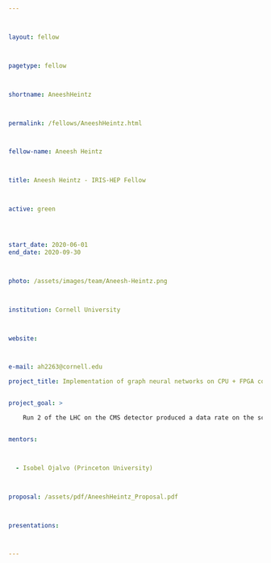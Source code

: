 ```yaml
---



layout: fellow



pagetype: fellow



shortname: AneeshHeintz



permalink: /fellows/AneeshHeintz.html



fellow-name: Aneesh Heintz



title: Aneesh Heintz - IRIS-HEP Fellow



active: green




start_date: 2020-06-01
end_date: 2020-09-30



photo: /assets/images/team/Aneesh-Heintz.png



institution: Cornell University



website:



e-mail: ah2263@cornell.edu

project_title: Implementation of graph neural networks on CPU + FPGA co-processors for scalable track reconstruction tasks


project_goal: >

    Run 2 of the LHC on the CMS detector produced a data rate on the scale of hundreds of terabytes per second. Being able to reduce the data within a few milliseconds and sift through the data in a reasonable time frame to produce meaningful results is crucially important. Future increases in instantaneous luminosity, meaning more proton-proton collisions per bunch-crossing, will lead to data produced at increasingly larger rates, causing scalability issues in traditional particle track reconstruction algorithms. This project proposes to implement a graph network that can be evaluated on a CPU that has a FPGA co-processors. This will allow trained networks to be run online in a highly parallelized fashion, greatly accelerating data throughput.


mentors:



  - Isobel Ojalvo (Princeton University)



proposal: /assets/pdf/AneeshHeintz_Proposal.pdf



presentations:



---
```

